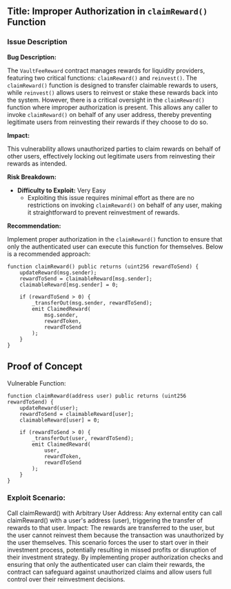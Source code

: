 ## Title: Improper Authorization in `claimReward()` Function

### Issue Description

**Bug Description:**

The `VaultFeeReward` contract manages rewards for liquidity providers, featuring two critical functions: `claimReward()` and `reinvest()`. The `claimReward()` function is designed to transfer claimable rewards to users, while `reinvest()` allows users to reinvest or stake these rewards back into the system. However, there is a critical oversight in the `claimReward()` function where improper authorization is present. This allows any caller to invoke `claimReward()` on behalf of any user address, thereby preventing legitimate users from reinvesting their rewards if they choose to do so.

**Impact:**

This vulnerability allows unauthorized parties to claim rewards on behalf of other users, effectively locking out legitimate users from reinvesting their rewards as intended.

**Risk Breakdown:**

- **Difficulty to Exploit:** Very Easy
  - Exploiting this issue requires minimal effort as there are no restrictions on invoking `claimReward()` on behalf of any user, making it straightforward to prevent reinvestment of rewards.

**Recommendation:**

Implement proper authorization in the `claimReward()` function to ensure that only the authenticated user can execute this function for themselves. Below is a recommended approach:

```solidity
function claimReward() public returns (uint256 rewardToSend) {
    updateReward(msg.sender);
    rewardToSend = claimableReward[msg.sender];
    claimableReward[msg.sender] = 0;

    if (rewardToSend > 0) {
        _transferOut(msg.sender, rewardToSend);
        emit ClaimedReward(
            msg.sender,
            rewardToken,
            rewardToSend
        );
    }
}
```

## Proof of Concept

Vulnerable Function:
```
function claimReward(address user) public returns (uint256 rewardToSend) {
    updateReward(user);
    rewardToSend = claimableReward[user];
    claimableReward[user] = 0;

    if (rewardToSend > 0) {
        _transferOut(user, rewardToSend);
        emit ClaimedReward(
            user,
            rewardToken,
            rewardToSend
        );
    }
}

```

### Exploit Scenario:

Call claimReward() with Arbitrary User Address:
Any external entity can call claimReward() with a user's address (user), triggering the transfer of rewards to that user.
Impact:
The rewards are transferred to the user, but the user cannot reinvest them because the transaction was unauthorized by the user themselves.
This scenario forces the user to start over in their investment process, potentially resulting in missed profits or disruption of their investment strategy.
By implementing proper authorization checks and ensuring that only the authenticated user can claim their rewards, the contract can safeguard against unauthorized claims and allow users full control over their reinvestment decisions.